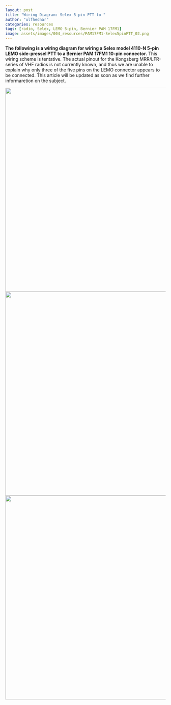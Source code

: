 ```yaml
---
layout: post
title: "Wiring Diagram: Selex 5-pin PTT to "
author: "ulfhednar"
categories: resources
tags: [radio, Selex, LEMO 5-pin, Bernier PAM 17FM1]
image: assets/images/004_resources/PAM17FM1-Selex5pinPTT_02.png
---
```



**The following is a wiring diagram for wiring a Selex model 4110-N 5-pin LEMO side-pressel PTT to a Bernier PAM 17FM1 10-pin connector.**
This wiring scheme is tentative. The actual pinout for the Kongsberg MRR/LFR-series of VHF radios is not currently known, and thus we are unable to explain why only three of the five pins on the LEMO connector appears to be connected.
This article will be updated as soon as we find further informaretion on the subject.


<div class="image-thumbnail">
	<a href="{{site.baseurl}}/assets/images/004_resources/PAM17FM1-Selex5pinPTT.png">
		<img src="{{site.baseurl}}/assets/images/004_resources/PAM17FM1-Selex5pinPTT.png" width="640"/>
	</a>
</div>


<div class="image-thumbnail">
	<a href="{{site.baseurl}}/assets/images/004_resources/PAM17FM1-Selex5pinPTT_02.png">
		<img src="{{site.baseurl}}/assets/images/004_resources/PAM17FM1-Selex5pinPTT_02.png" width="640"/>
	</a>
</div>


<div class="image-thumbnail">
	<a href="{{site.baseurl}}/assets/images/004_resources/PAM17FM1-Selex5pinPTT_03.png">
		<img src="{{site.baseurl}}/assets/images/004_resources/PAM17FM1-Selex5pinPTT_03.png" width="640"/>
	</a>
</div>
